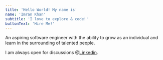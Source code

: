 ```yaml
---
title: 'Hello World! My name is'
name: 'Imran Khan'
subtitle: 'I love to explore & code!'
buttonText: 'Hire Me!'
---
```


An aspiring software engineer with the ability to grow as an individual and learn in the surrounding of talented people.

I am always open for discussions @[Linkedin](https://www.linkedin.com/in/imran-khan-b99b35129/).
